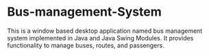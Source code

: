 # Bus-management-System
This is a window based desktop application named bus management system implemented in Java and Java Swing Modules. It provides functionality to manage buses, routes, and passengers.
